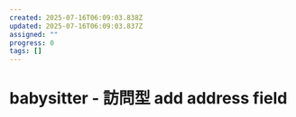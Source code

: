 ```yaml
---
created: 2025-07-16T06:09:03.838Z
updated: 2025-07-16T06:09:03.837Z
assigned: ""
progress: 0
tags: []
---
```


# babysitter - 訪問型 add address field
